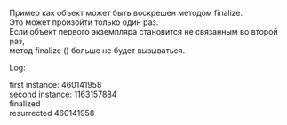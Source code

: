 Пример как объект может быть воскрешен методом finalize. <br/>
Это может произойти только один раз. <br/>
Если объект первого экземпляра становится не связанным во второй раз,<br/>
метод finalize () больше не будет вызываться.<br/>

Log:

first instance: 460141958<br/>
second instance: 1163157884<br/>
finalized<br/>
resurrected 460141958<br/>